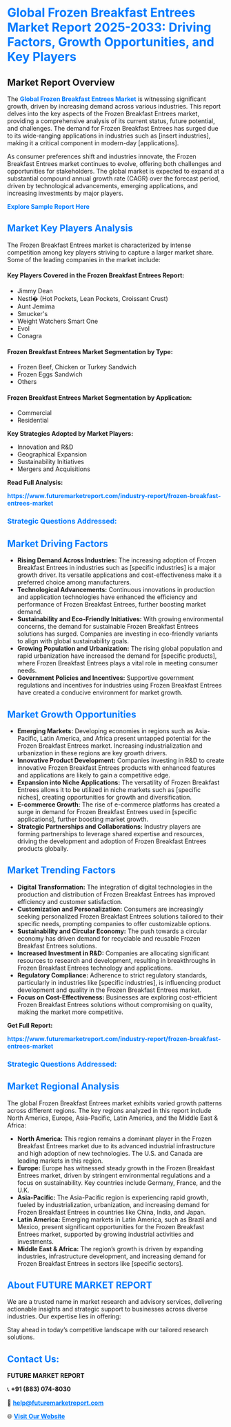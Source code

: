 <h1 style="color: #007BFF;">Global Frozen Breakfast Entrees Market Report 2025-2033: Driving Factors, Growth Opportunities, and Key Players</h1>

<section id="overview">
<h2>Market Report Overview</h2>
<p>The <a href="https://www.futuremarketreport.com/industry-report/frozen-breakfast-entrees-market" style="color: #007BFF; text-decoration: none;"><strong>Global Frozen Breakfast Entrees Market</strong></a> is witnessing significant growth, driven by increasing demand across various industries. This report delves into the key aspects of the Frozen Breakfast Entrees market, providing a comprehensive analysis of its current status, future potential, and challenges. The demand for Frozen Breakfast Entrees has surged due to its wide-ranging applications in industries such as [insert industries], making it a critical component in modern-day [applications].</p>
<p>As consumer preferences shift and industries innovate, the Frozen Breakfast Entrees market continues to evolve, offering both challenges and opportunities for stakeholders. The global market is expected to expand at a substantial compound annual growth rate (CAGR) over the forecast period, driven by technological advancements, emerging applications, and increasing investments by major players.</p>
</section>

<section id="overview">
<p><a href="https://www.futuremarketreport.com/request-sample/reportId=32341" style="color: #007BFF; text-decoration: none;"><strong>Explore Sample Report Here</strong></a></p>
</section>

<section id="key-players">
<h2 style="color: #007BFF;">Market Key Players Analysis</h2>
<p>The Frozen Breakfast Entrees market is characterized by intense competition among key players striving to capture a larger market share. Some of the leading companies in the market include:</p>
<h4>Key Players Covered in the Frozen Breakfast Entrees Report:</h4>
<ul><li>Jimmy Dean</li><li>Nestl� (Hot Pockets, Lean Pockets, Croissant Crust)</li><li>Aunt Jemima</li><li>Smucker&#039;s</li><li>Weight Watchers Smart One</li><li>Evol</li><li>Conagra</li></ul>
<h4>Frozen Breakfast Entrees Market Segmentation by Type:</h4>
<ul><li>Frozen Beef, Chicken or Turkey Sandwich</li><li>Frozen Eggs Sandwich</li><li>Others</li></ul>

<h4>Frozen Breakfast Entrees Market Segmentation by Application:</h4>
<ul><li>Commercial</li><li>Residential</li></ul>
<p><strong>Key Strategies Adopted by Market Players:</strong></p>
<ul>
<li>Innovation and R&D</li>
<li>Geographical Expansion</li>
<li>Sustainability Initiatives</li>
<li>Mergers and Acquisitions</li>
</ul>
</section>

<section>
<p><strong>Read Full Analysis: </strong></p><a href="https://www.futuremarketreport.com/industry-report/frozen-breakfast-entrees-market" style="color: #007BFF; text-decoration: none;"><strong>https://www.futuremarketreport.com/industry-report/frozen-breakfast-entrees-market</strong></a>
<h3 style="color: #007BFF;">Strategic Questions Addressed:</h3>
</section>

<section id="driving-factors">
<h2 style="color: #007BFF;">Market Driving Factors</h2>
<ul>
<li><strong>Rising Demand Across Industries:</strong> The increasing adoption of Frozen Breakfast Entrees in industries such as [specific industries] is a major growth driver. Its versatile applications and cost-effectiveness make it a preferred choice among manufacturers.</li>
<li><strong>Technological Advancements:</strong> Continuous innovations in production and application technologies have enhanced the efficiency and performance of Frozen Breakfast Entrees, further boosting market demand.</li>
<li><strong>Sustainability and Eco-Friendly Initiatives:</strong> With growing environmental concerns, the demand for sustainable Frozen Breakfast Entrees solutions has surged. Companies are investing in eco-friendly variants to align with global sustainability goals.</li>
<li><strong>Growing Population and Urbanization:</strong> The rising global population and rapid urbanization have increased the demand for [specific products], where Frozen Breakfast Entrees plays a vital role in meeting consumer needs.</li>
<li><strong>Government Policies and Incentives:</strong> Supportive government regulations and incentives for industries using Frozen Breakfast Entrees have created a conducive environment for market growth.</li>
</ul>
</section>

<section id="growth-opportunities">
<h2 style="color: #007BFF;">Market Growth Opportunities</h2>
<ul>
<li><strong>Emerging Markets:</strong> Developing economies in regions such as Asia-Pacific, Latin America, and Africa present untapped potential for the Frozen Breakfast Entrees market. Increasing industrialization and urbanization in these regions are key growth drivers.</li>
<li><strong>Innovative Product Development:</strong> Companies investing in R&D to create innovative Frozen Breakfast Entrees products with enhanced features and applications are likely to gain a competitive edge.</li>
<li><strong>Expansion into Niche Applications:</strong> The versatility of Frozen Breakfast Entrees allows it to be utilized in niche markets such as [specific niches], creating opportunities for growth and diversification.</li>
<li><strong>E-commerce Growth:</strong> The rise of e-commerce platforms has created a surge in demand for Frozen Breakfast Entrees used in [specific applications], further boosting market growth.</li>
<li><strong>Strategic Partnerships and Collaborations:</strong> Industry players are forming partnerships to leverage shared expertise and resources, driving the development and adoption of Frozen Breakfast Entrees products globally.</li>
</ul>
</section>

<section id="trending-factors">
<h2 style="color: #007BFF;">Market Trending Factors</h2>
<ul>
<li><strong>Digital Transformation:</strong> The integration of digital technologies in the production and distribution of Frozen Breakfast Entrees has improved efficiency and customer satisfaction.</li>
<li><strong>Customization and Personalization:</strong> Consumers are increasingly seeking personalized Frozen Breakfast Entrees solutions tailored to their specific needs, prompting companies to offer customizable options.</li>
<li><strong>Sustainability and Circular Economy:</strong> The push towards a circular economy has driven demand for recyclable and reusable Frozen Breakfast Entrees solutions.</li>
<li><strong>Increased Investment in R&D:</strong> Companies are allocating significant resources to research and development, resulting in breakthroughs in Frozen Breakfast Entrees technology and applications.</li>
<li><strong>Regulatory Compliance:</strong> Adherence to strict regulatory standards, particularly in industries like [specific industries], is influencing product development and quality in the Frozen Breakfast Entrees market.</li>
<li><strong>Focus on Cost-Effectiveness:</strong> Businesses are exploring cost-efficient Frozen Breakfast Entrees solutions without compromising on quality, making the market more competitive.</li>
</ul>
</section>

<section>
<p><strong>Get Full Report: </strong></p><a href="https://www.futuremarketreport.com/industry-report/frozen-breakfast-entrees-market" style="color: #007BFF; text-decoration: none;"><strong>https://www.futuremarketreport.com/industry-report/frozen-breakfast-entrees-market</strong></a>
<h3 style="color: #007BFF;">Strategic Questions Addressed:</h3>
</section>


<section id="regional-analysis">
<h2 style="color: #007BFF;">Market Regional Analysis</h2>
<p>The global Frozen Breakfast Entrees market exhibits varied growth patterns across different regions. The key regions analyzed in this report include North America, Europe, Asia-Pacific, Latin America, and the Middle East & Africa:</p>
<ul>
<li><strong>North America:</strong> This region remains a dominant player in the Frozen Breakfast Entrees market due to its advanced industrial infrastructure and high adoption of new technologies. The U.S. and Canada are leading markets in this region.</li>
<li><strong>Europe:</strong> Europe has witnessed steady growth in the Frozen Breakfast Entrees market, driven by stringent environmental regulations and a focus on sustainability. Key countries include Germany, France, and the U.K.</li>
<li><strong>Asia-Pacific:</strong> The Asia-Pacific region is experiencing rapid growth, fueled by industrialization, urbanization, and increasing demand for Frozen Breakfast Entrees in countries like China, India, and Japan.</li>
<li><strong>Latin America:</strong> Emerging markets in Latin America, such as Brazil and Mexico, present significant opportunities for the Frozen Breakfast Entrees market, supported by growing industrial activities and investments.</li>
<li><strong>Middle East & Africa:</strong> The region’s growth is driven by expanding industries, infrastructure development, and increasing demand for Frozen Breakfast Entrees in sectors like [specific sectors].</li>
</ul>
</section>

<footer>
<h2 style="color: #007BFF;">About FUTURE MARKET REPORT</h2>
<p>We are a trusted name in market research and advisory services, delivering actionable insights and strategic support to businesses across diverse industries. Our expertise lies in offering:</p>

<p>Stay ahead in today’s competitive landscape with our tailored research solutions.</p>

<h2 style="color: #007BFF;">Contact Us:</h2>
<p><strong>FUTURE MARKET REPORT</strong></p>
<p>📞 <strong>+91 (883) 074-8030</strong></p>
<p>📧 <strong><a href="mailto:help@futuremarketreport.com" style="color: #007BFF;">help@futuremarketreport.com</a></strong></p>
<p>🌐 <strong><a href="https://www.futuremarketreport.com/" style="color: #007BFF;">Visit Our Website</a></strong></p>
</footer>